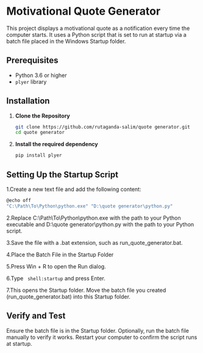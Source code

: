 # Motivational Quote Generator

This project displays a motivational quote as a notification every time the computer starts. It uses a Python script that is set to run at startup via a batch file placed in the Windows Startup folder.

## Prerequisites

- Python 3.6 or higher
- `plyer` library

## Installation

1. **Clone the Repository**

   ```sh
   git clone https://github.com/rutaganda-salim/quote generator.git
   cd quote generator
   ```
2. **Install the required dependency**
   
   ```bash
   pip install plyer
   ```
## Setting Up the Startup Script



1.Create a new text file and add the following content:

```sh
@echo off
"C:\Path\To\Python\python.exe" "D:\quote generator\python.py"
```

2.Replace C:\Path\To\Python\python.exe with the path to your Python executable and
 D:\quote generator\python.py with the path to your Python script.

3.Save the file with a .bat extension, such as run_quote_generator.bat.

4.Place the Batch File in the Startup Folder

5.Press Win + R to open the Run dialog.


6.Type ``` shell:startup``` and press Enter. 

7.This opens the Startup folder.
Move the batch file you created (run_quote_generator.bat) into this Startup folder.


## Verify and Test

Ensure the batch file is in the Startup folder.
Optionally, run the batch file manually to verify it works.
Restart your computer to confirm the script runs at startup.
